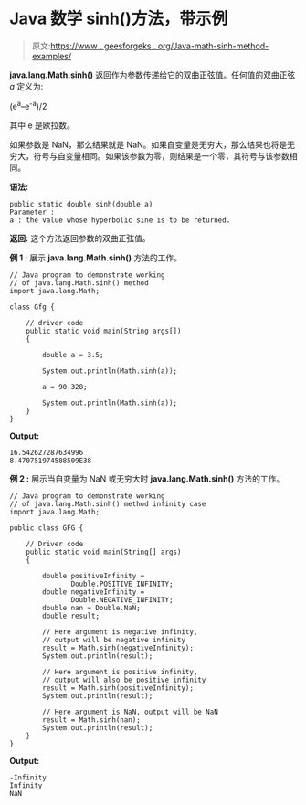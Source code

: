 # Java 数学 sinh()方法，带示例

> 原文:[https://www . geesforgeks . org/Java-math-sinh-method-examples/](https://www.geeksforgeeks.org/java-math-sinh-method-examples/)

**java.lang.Math.sinh()** 返回作为参数传递给它的双曲正弦值。任何值的双曲正弦 *a* 定义为:

(e<sup>a</sup>–e<sup>-a</sup>)/2

其中 e 是欧拉数。

如果参数是 NaN，那么结果就是 NaN。如果自变量是无穷大，那么结果也将是无穷大，符号与自变量相同。如果该参数为零，则结果是一个零，其符号与该参数相同。

**语法:**

```
public static double sinh(double a)
Parameter :
a : the value whose hyperbolic sine is to be returned.

```

**返回:**
这个方法返回参数的双曲正弦值。

**例 1 :** 展示 **java.lang.Math.sinh()** 方法的工作。

```
// Java program to demonstrate working
// of java.lang.Math.sinh() method
import java.lang.Math;

class Gfg {

    // driver code
    public static void main(String args[])
    {

        double a = 3.5;

        System.out.println(Math.sinh(a));

        a = 90.328;

        System.out.println(Math.sinh(a));
    }
}
```

**Output:**

```
16.542627287634996
8.470751974588509E38

```

**例 2 :** 展示当自变量为 NaN 或无穷大时 **java.lang.Math.sinh()** 方法的工作。

```
// Java program to demonstrate working
// of java.lang.Math.sinh() method infinity case
import java.lang.Math;

public class GFG {

    // Driver code
    public static void main(String[] args)
    {

        double positiveInfinity = 
               Double.POSITIVE_INFINITY;
        double negativeInfinity = 
               Double.NEGATIVE_INFINITY;
        double nan = Double.NaN;
        double result;

        // Here argument is negative infinity,
        // output will be negative infinity
        result = Math.sinh(negativeInfinity);
        System.out.println(result);

        // Here argument is positive infinity,
        // output will also be positive infinity
        result = Math.sinh(positiveInfinity);
        System.out.println(result);

        // Here argument is NaN, output will be NaN
        result = Math.sinh(nan);
        System.out.println(result);
    }
}
```

**Output:**

```
-Infinity
Infinity
NaN

```